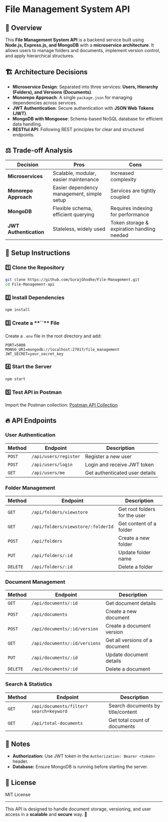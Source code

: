 # File Management System API

## 📌 Overview

This **File Management System API** is a backend service built using **Node.js, Express.js, and MongoDB** with a **microservice architecture**. It allows users to manage folders and documents, implement version control, and apply hierarchical structures.

## 🏗️ Architecture Decisions

- **Microservice Design**: Separated into three services: **Users, Hierarchy (Folders), and Versions (Documents)**.
- **Monorepo Approach**: A single `package.json` for managing dependencies across services.
- **JWT Authentication**: Secure authentication with **JSON Web Tokens (JWT)**.
- **MongoDB with Mongoose**: Schema-based NoSQL database for efficient data handling.
- **RESTful API**: Following REST principles for clear and structured endpoints.

## ⚖️ Trade-off Analysis

| Decision               | Pros                                       | Cons                                       |
| ---------------------- | ------------------------------------------ | ------------------------------------------ |
| **Microservices**      | Scalable, modular, easier maintenance      | Increased complexity                       |
| **Monorepo Approach**  | Easier dependency management, simple setup | Services are tightly coupled               |
| **MongoDB**            | Flexible schema, efficient querying        | Requires indexing for performance          |
| **JWT Authentication** | Stateless, widely used                     | Token storage & expiration handling needed |

## 🚀 Setup Instructions

### 1️⃣ **Clone the Repository**

```sh
git clone https://github.com/SurajGhodke/File-Management.git
cd File-Management-api
```

### 2️⃣ **Install Dependencies**

```sh
npm install
```

### 3️⃣ **Create a \*\***\`\`\***\* File**

Create a `.env` file in the root directory and add:

```
PORT=5000
MONGO_URI=mongodb://localhost:27017/file_management
JWT_SECRET=your_secret_key
```

### 4️⃣ **Start the Server**

```sh
npm start
```

### 5️⃣ **Test API in Postman**

Import the Postman collection: [Postman API Collection](https://drive.google.com/file/d/1Gcg5BJsOMlxH1iRhvU_s1UBFTi_fvfAf/view?usp=sharing)

## 🔥 API Endpoints

### **User Authentication**

| Method | Endpoint              | Description                    |
| ------ | --------------------- | ------------------------------ |
| `POST` | `/api/users/register` | Register a new user            |
| `POST` | `/api/users/login`    | Login and receive JWT token    |
| `GET`  | `/api/users/me`       | Get authenticated user details |

### **Folder Management**

| Method   | Endpoint                           | Description                   |
| -------- | ---------------------------------- | ----------------------------- |
| `GET`    | `/api/folders/viewstore`           | Get root folders for the user |
| `GET`    | `/api/folders/viewstore/:folderId` | Get content of a folder       |
| `POST`   | `/api/folders`                     | Create a new folder           |
| `PUT`    | `/api/folders/:id`                 | Update folder name            |
| `DELETE` | `/api/folders/:id`                 | Delete a folder               |

### **Document Management**

| Method   | Endpoint                      | Description                    |
| -------- | ----------------------------- | ------------------------------ |
| `GET`    | `/api/documents/:id`          | Get document details           |
| `POST`   | `/api/documents`              | Create a new document          |
| `POST`   | `/api/documents/:id/version`  | Create a document version      |
| `GET`    | `/api/documents/:id/versions` | Get all versions of a document |
| `PUT`    | `/api/documents/:id`          | Update document details        |
| `DELETE` | `/api/documents/:id`          | Delete a document              |

### **Search & Statistics**

| Method | Endpoint                               | Description                       |
| ------ | -------------------------------------- | --------------------------------- |
| `GET`  | `/api/documents/filter?search=keyword` | Search documents by title/content |
| `GET`  | `/api/total-documents`                 | Get total count of documents      |

## 📌 Notes

- **Authorization:** Use JWT token in the `Authorization: Bearer <token>` header.
- **Database:** Ensure MongoDB is running before starting the server.

## 📜 License

MIT License

---

This API is designed to handle document storage, versioning, and user access in a **scalable** and **secure** way. 🚀
